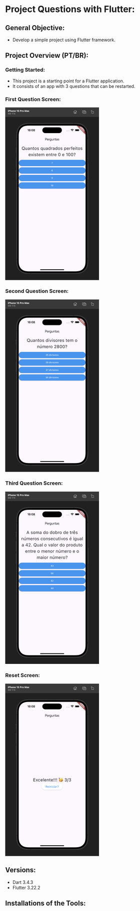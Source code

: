 # Project Questions with Flutter:
## General Objective:
- Develop a simple project using Flutter framework.

## Project Overview (PT/BR):
### Getting Started:
- This project is a starting point for a Flutter application.
- It consists of an app with 3 questions that can be restarted.

### First Question Screen:
<img src="/lib/assets/imgs/q1.png" alt="question 1" style="width: 300px;">

### Second Question Screen:
<img src="/lib/assets/imgs/q2.png" alt="question 2" style="width: 300px;">

### Third Question Screen:
<img src="/lib/assets/imgs/q3.png" alt="question 3" style="width: 300px;">

### Reset Screen:
<img src="/lib/assets/imgs/restart.png" alt="restart" style="width: 300px;">


## Versions:
- Dart 3.4.3
- Flutter 3.22.2

## Installations of the Tools:

